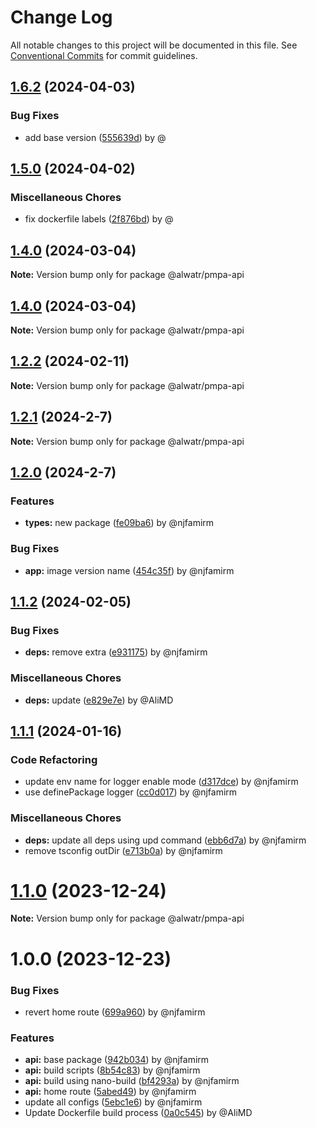 # Change Log

All notable changes to this project will be documented in this file.
See [Conventional Commits](https://conventionalcommits.org) for commit guidelines.

## [1.6.2](https://github.com/Alwatr/pmpa/compare/v1.6.1...v1.6.2) (2024-04-03)

### Bug Fixes

* add base version ([555639d](https://github.com/Alwatr/pmpa/commit/555639dc150461063fbe64e95b52108d2ea5ef0c)) by @

## [1.5.0](https://github.com/Alwatr/pmpa/compare/v1.3.0...v1.5.0) (2024-04-02)

### Miscellaneous Chores

* fix dockerfile labels ([2f876bd](https://github.com/Alwatr/pmpa/commit/2f876bde86139cc37919085a3c029f51d324f37d)) by @

## [1.4.0](https://github.com/Alwatr/pmpa/compare/v1.3.0...v1.4.0) (2024-03-04)

**Note:** Version bump only for package @alwatr/pmpa-api

## [1.4.0](https://github.com/Alwatr/pmpa/compare/v1.3.0...v1.4.0) (2024-03-04)

**Note:** Version bump only for package @alwatr/pmpa-api

## [1.2.2](https://github.com/Alwatr/pmpa/compare/v1.2.1...v1.2.2) (2024-02-11)

**Note:** Version bump only for package @alwatr/pmpa-api

## [1.2.1](https://github.com/Alwatr/pmpa/compare/v1.2.0...v1.2.1) (2024-2-7)

**Note:** Version bump only for package @alwatr/pmpa-api

## [1.2.0](https://github.com/Alwatr/pmpa/compare/v1.1.2...v1.2.0) (2024-2-7)

### Features

* **types:** new package ([fe09ba6](https://github.com/Alwatr/pmpa/commit/fe09ba61bc554eb5f595297fcd2bb9e313f6d646)) by @njfamirm

### Bug Fixes

* **app:** image version name ([454c35f](https://github.com/Alwatr/pmpa/commit/454c35fb338041b486d8158736d5c587dc525e4a)) by @njfamirm

## [1.1.2](https://github.com/Alwatr/pmpa/compare/v1.1.1...v1.1.2) (2024-02-05)

### Bug Fixes

* **deps:** remove extra ([e931175](https://github.com/Alwatr/pmpa/commit/e931175a758a9c51f7e2c0a1607afc3fefe1b53c)) by @njfamirm

### Miscellaneous Chores

* **deps:** update ([e829e7e](https://github.com/Alwatr/pmpa/commit/e829e7ec56dd8d38de9a6fbd3618efa8cb655465)) by @AliMD

## [1.1.1](https://github.com/Alwatr/pmpa/compare/v1.1.0...v1.1.1) (2024-01-16)

### Code Refactoring

- update env name for logger enable mode ([d317dce](https://github.com/Alwatr/pmpa/commit/d317dce979a3b5cb311a44c787f5ff077e9f6c80)) by @njfamirm
- use definePackage logger ([cc0d017](https://github.com/Alwatr/pmpa/commit/cc0d017b11644c501080f708785ab80fcc476f23)) by @njfamirm

### Miscellaneous Chores

- **deps:** update all deps using upd command ([ebb6d7a](https://github.com/Alwatr/pmpa/commit/ebb6d7aa0115706d42009f770c76f9a40d31db09)) by @njfamirm
- remove tsconfig outDir ([e713b0a](https://github.com/Alwatr/pmpa/commit/e713b0a48ace5b1ea9185e7fff42f240af40c0f4)) by @njfamirm

# [1.1.0](https://github.com/Alwatr/pmpa/compare/v1.0.0...v1.1.0) (2023-12-24)

**Note:** Version bump only for package @alwatr/pmpa-api

# 1.0.0 (2023-12-23)

### Bug Fixes

- revert home route ([699a960](https://github.com/Alwatr/pmpa/commit/699a96073bf654c6cf908033d729585ff9abe865)) by @njfamirm

### Features

- **api:** base package ([942b034](https://github.com/Alwatr/pmpa/commit/942b034a2790960fb3568fb63e8bc99581c10466)) by @njfamirm
- **api:** build scripts ([8b54c83](https://github.com/Alwatr/pmpa/commit/8b54c8382fced0798e3fb48788da7db22f5ebe74)) by @njfamirm
- **api:** build using nano-build ([bf4293a](https://github.com/Alwatr/pmpa/commit/bf4293afdcbf9f3348b679e5bcd2a911d486b422)) by @njfamirm
- **api:** home route ([5abed49](https://github.com/Alwatr/pmpa/commit/5abed493199364ebda68790431b6bf87a4892a99)) by @njfamirm
- update all configs ([5ebc1e6](https://github.com/Alwatr/pmpa/commit/5ebc1e61d0175804f88a37bd4a897ba2b84fc118)) by @njfamirm
- Update Dockerfile build process ([0a0c545](https://github.com/Alwatr/pmpa/commit/0a0c5458cdc8022ce53eef21ea397e29e4cf00ee)) by @AliMD
